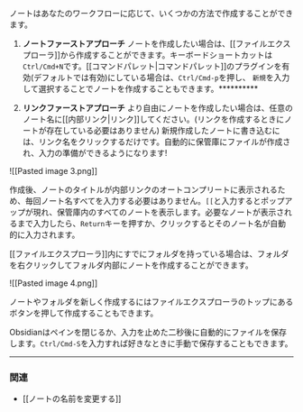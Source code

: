 ノートはあなたのワークフローに応じて、いくつかの方法で作成することができます。
 
 1. **ノートファーストアプローチ** ノートを作成したい場合は、[[ファイルエクスプローラ]]から作成することができます。キーボードショートカットは`Ctrl/Cmd+N`です。[[コマンドパレット|コマンドパレット]]のプラグインを有効(デフォルトでは有効)にしている場合は、`Ctrl/Cmd-p`を押し、 `新規`を入力して選択することでノートを作成することもできます。**********

1. **リンクファーストアプローチ** より自由にノートを作成したい場合は、任意のノート名に[[内部リンク|リンク]]してください。(リンクを作成するときにノートが存在している必要はありません) 新規作成したノートに書き込むには、リンク名をクリックするだけです。自動的に保管庫にファイルが作成され、入力の準備ができるようになります!

![[Pasted image 3.png]]

作成後、ノートのタイトルが内部リンクのオートコンプリートに表示されるため、毎回ノート名すべてを入力する必要はありません。`[[`と入力するとポップアップが現れ、保管庫内のすべてのノートを表示します。必要なノートが表示されるまで入力したら、`Return`キーを押すか、クリックするとそのノート名が自動的に入力されます。

[[ファイルエクスプローラ]]内にすでにフォルダを持っている場合は、フォルダを右クリックしてフォルダ内部にノートを作成することができます。

![[Pasted image 4.png]]

ノートやフォルダを新しく作成するにはファイルエクスプローラのトップにあるボタンを押して作成することもできます。
	
Obsidianはペインを閉じるか、入力を止めた二秒後に自動的にファイルを保存します。`Ctrl/Cmd-S`を入力すれば好きなときに手動で保存することもできます。

---

### 関連

- [[ノートの名前を変更する]]
